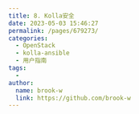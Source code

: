 ```yaml
---
title: 8. Kolla安全
date: 2023-05-03 15:46:27
permalink: /pages/679273/
categories:
  - OpenStack
  - kolla-ansible
  - 用户指南
tags:
  - 
author: 
  name: brook-w
  link: https://github.com/brook-w
---
```

